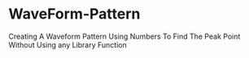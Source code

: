 # WaveForm-Pattern
Creating A Waveform Pattern Using Numbers To Find The Peak Point Without Using any Library Function
